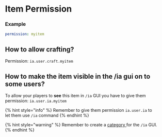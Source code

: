 # Item Permission

### Example

```yaml
permission: myitem
```

## How to allow crafting?

Permission: `ia.user.craft.myitem`  


## How to make the item visible in the /ia gui on to some users?

To allow your players to **see** this item in `/ia` GUI you have to give them permission: `ia.user.ia.myitem`

{% hint style="info" %}
Remember to give them permission `ia.user.ia` to let them use `/ia` command
{% endhint %}

{% hint style="warning" %}
Remember to create a [category ](../../../../ia.md)for the `/ia` GUI.
{% endhint %}

